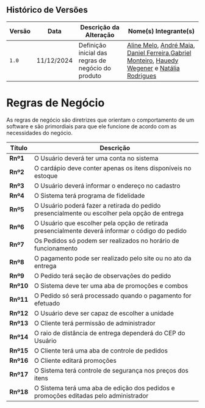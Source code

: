 ## Histórico de Versões
| Versão | Data | Descrição da Alteração | Nome(s) Integrante(s) |
| ---- | -- | -------------------- | ------------------- |
| `1.0` | 11/12/2024 | Definição inicial das regras de negócio do produto | [Aline Melo](https://github.com/aline-melo), [André Maia](https://github.com/andre-maia51), [Daniel Ferreira](https://github.com/DanielFsR),[Gabriel Monteiro](https://github.com/GabrielSMonteiro), [Hauedy Wegener](https://github.com/HauedyWS) e [Natália Rodrigues](https://github.com/Natyrodrigues) |

# Regras de Negócio
As regras de negócio são diretrizes que orientam o comportamento de um software e são primordiais para que ele funcione de acordo com as necessidades do negócio. 

| **Título**           | **Descrição** |
|---------------------|---------------|
| **Rnº1**  | O Usuário deverá ter uma conta no sistema |
| **Rnº2**  | O cardápio deve conter apenas os itens disponíveis no estoque |
| **Rnº3**  | O Usuário deverá informar o endereço no cadastro |
| **Rnº4**  | O Sistema terá programa de fidelidade |
| **Rnº5**  | O Usuário poderá fazer a retirada do pedido presencialmente ou escolher pela opção de entrega |
| **Rnº6**  | O Usuário que escolher pela opção de retirada presencialmente deverá informar o código do pedido |
| **Rnº7**  | Os Pedidos só podem ser realizados no horário de funcionamento |
| **Rnº8**  | O pagamento pode ser realizado pelo site ou no ato da entrega |
| **Rnº9**  | O Pedido terá seção de observações do pedido |
| **Rnº10** | O Sistema deve ter uma aba de promoções e combos |
| **Rnº11** | O Pedido só será processado quando o pagamento for efetuado |
| **Rnº12** | O Usuário deve ser capaz de escolher a unidade |
| **Rnº13** | O Cliente terá permissão de administrador |
| **Rnº14** | O raio de distância de entrega dependerá do CEP do Usuário |
| **Rnº15** | O Cliente terá uma aba de controle de pedidos |
| **Rnº16** | O Cliente editará promoções |
| **Rnº17** | O Sistema terá controle de segurança nos preços dos itens |
| **Rnº18** | O Sistema terá uma aba de edição dos pedidos e promoções editadas pelo administrador |
